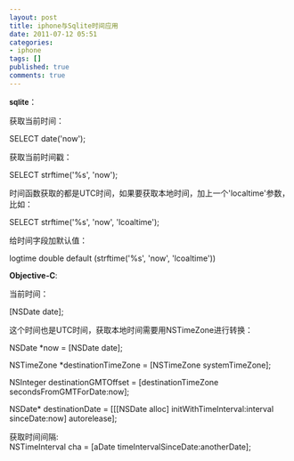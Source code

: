 ```yaml
---
layout: post
title: iphone与Sqlite时间应用
date: 2011-07-12 05:51
categories:
- iphone
tags: []
published: true
comments: true
---
```

<p><p><span style="font-size:13px;"><strong>sqlite</strong></span>：</p>
<p>获取当前时间：</p>
<p>SELECT date('now');</p>
<p>获取当前时间戳：</p>
<p>SELECT strftime('%s', 'now');</p>
<p>时间函数获取的都是UTC时间，如果要获取本地时间，加上一个'localtime'参数，比如：</p>
<p>SELECT strftime('%s', 'now', 'lcoaltime');</p>
<p>给时间字段加默认值：</p>
<p>logtime double default (strftime('%s', 'now', 'lcoaltime'))</p>
<p><strong>Objective-C</strong>:</p>
<p>当前时间：</p>
<p>[NSDate date];</p>
<p>这个时间也是UTC时间，获取本地时间需要用NSTimeZone进行转换：</p>
<p>
<p>NSDate *now = [NSDate date];</p>
<p>NSTimeZone *destinationTimeZone = [NSTimeZone systemTimeZone];</p>
<p>NSInteger destinationGMTOffset = [destinationTimeZone secondsFromGMTForDate:now];</p>
<p>NSDate* destinationDate = [[[NSDate alloc] initWithTimeInterval:interval sinceDate:now] autorelease];</p>
<div>获取时间间隔:</div>
<div></div>
<div>NSTimeInterval cha = [aDate timeIntervalSinceDate:anotherDate];</div>
</p></p>
